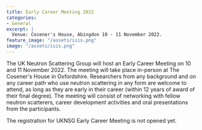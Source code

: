 ```yaml
---
title: Early Career Meeting 2022
categories:
- General
excerpt: |
  Venue: Cosener's House, Abingdon 10 - 11 November 2022.
feature_image: "/assets/isis.png"
image: "/assets/isis.png"
---
```


The UK Neutron Scattering Group will host an Early Career Meeting on 10 and 11 November 2022. The meeting will take place in-person at The Cosener's House in Oxfordshire. Researchers from any background and on any career path who use neutron scattering in any form are welcome to attend, as long as they are early in their career (within 12 years of award of their final degree). The meeting will consist of networking with fellow neutron scatterers, career development activities and oral presentations from the participants. 


The registration for UKNSG Early Career Meeting is not opened yet. 
